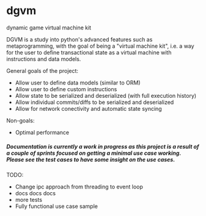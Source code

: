 # dgvm
dynamic game virtual machine kit


DGVM is a study into python's advanced features such as metaprogramming,
with the goal of being a "virtual machine kit", i.e. a way for the user to define transactional state
as a virtual machine with instructions and data models.

General goals of the project:

* Allow user to define data models (similar to ORM)
* Allow user to define custom instructions
* Allow state to be serialized and deserialized (with full execution history)
* Allow individual commits/diffs to be serialized and deserialized
* Allow for network conectivity and automatic state syncing


Non-goals:

* Optimal performance


##### Documentation is currently a work in progress as this project is a result of a couple of sprints focused on getting a minimal use case working. Please see the test cases to have some insight on the use cases. 


TODO:
* Change ipc approach from threading to event loop
* docs docs docs
* more tests
* Fully functional use case sample
